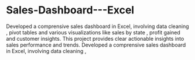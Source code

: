# Sales-Dashboard---Excel
Developed a comprensive sales dashboard in Excel, involving data cleaning , pivot tables and various visualizations like sales by state , profit gained and customer insights. This project provides clear actionable insights into sales performance and trends. Developed a comprensive sales dashboard in Excel, involving data cleaning , 
